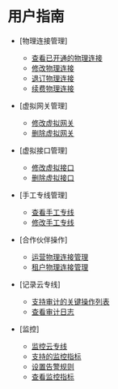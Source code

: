 # 用户指南

-   [物理连接管理]
    -   [查看已开通的物理连接](查看已开通的物理连接.md)
    -   [修改物理连接](修改物理连接.md)
    -   [退订物理连接](退订物理连接.md)
    -   [续费物理连接](续费物理连接.md)

-   [虚拟网关管理]
    -   [修改虚拟网关](修改虚拟网关.md)
    -   [删除虚拟网关](删除虚拟网关.md)

-   [虚拟接口管理]
    -   [修改虚拟接口](修改虚拟接口.md)
    -   [删除虚拟接口](删除虚拟接口.md)

-   [手工专线管理]
    -   [查看手工专线](查看手工专线.md)
    -   [修改手工专线](修改手工专线.md)

-   [合作伙伴操作]
    -   [运营物理连接管理](运营物理连接管理.md)
    -   [租户物理连接管理](租户物理连接管理.md)

-   [记录云专线]
    -   [支持审计的关键操作列表](支持审计的关键操作列表.md)
    -   [查看审计日志](查看审计日志.md)

-   [监控]
    -   [监控云专线](监控云专线.md)
    -   [支持的监控指标](支持的监控指标.md)
    -   [设置告警规则](设置告警规则.md)
    -   [查看监控指标](查看监控指标.md)


